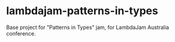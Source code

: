 lambdajam-patterns-in-types
===========================

Base project for "Patterns in Types" jam, for LambdaJam Australia conference.